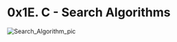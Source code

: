 # 0x1E. C - Search Algorithms
![Search_Algorithm_pic](https://www.freecodecamp.org/news/content/images/size/w2000/2022/01/searching.png)
